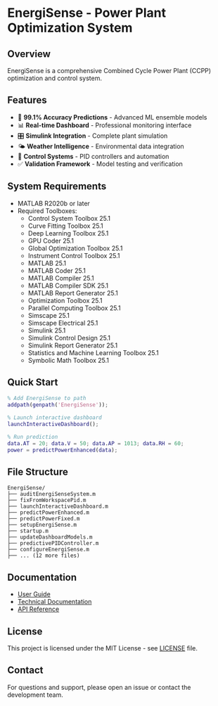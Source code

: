 # EnergiSense - Power Plant Optimization System

## Overview
EnergiSense is a comprehensive Combined Cycle Power Plant (CCPP) optimization and control system.

## Features
- 🔮 **99.1% Accuracy Predictions** - Advanced ML ensemble models
- 📊 **Real-time Dashboard** - Professional monitoring interface
- 🎛️ **Simulink Integration** - Complete plant simulation
- 🌤️ **Weather Intelligence** - Environmental data integration
- 🔧 **Control Systems** - PID controllers and automation
- ✅ **Validation Framework** - Model testing and verification

## System Requirements
- MATLAB R2020b or later
- Required Toolboxes:
  - Control System Toolbox 25.1
  - Curve Fitting Toolbox 25.1
  - Deep Learning Toolbox 25.1
  - GPU Coder 25.1
  - Global Optimization Toolbox 25.1
  - Instrument Control Toolbox 25.1
  - MATLAB 25.1
  - MATLAB Coder 25.1
  - MATLAB Compiler 25.1
  - MATLAB Compiler SDK 25.1
  - MATLAB Report Generator 25.1
  - Optimization Toolbox 25.1
  - Parallel Computing Toolbox 25.1
  - Simscape 25.1
  - Simscape Electrical 25.1
  - Simulink 25.1
  - Simulink Control Design 25.1
  - Simulink Report Generator 25.1
  - Statistics and Machine Learning Toolbox 25.1
  - Symbolic Math Toolbox 25.1

## Quick Start
```matlab
% Add EnergiSense to path
addpath(genpath('EnergiSense'));

% Launch interactive dashboard
launchInteractiveDashboard();

% Run prediction
data.AT = 20; data.V = 50; data.AP = 1013; data.RH = 60;
power = predictPowerEnhanced(data);
```

## File Structure
```
EnergiSense/
├── auditEnergiSenseSystem.m
├── fixFromWorkspacePid.m
├── launchInteractiveDashboard.m
├── predictPowerEnhanced.m
├── predictPowerFixed.m
├── setupEnergiSense.m
├── startup.m
├── updateDashboardModels.m
├── predictivePIDController.m
├── configureEnergiSense.m
├── ... (12 more files)
```

## Documentation
- [User Guide](docs/user_guide.md)
- [Technical Documentation](docs/technical_docs.md)
- [API Reference](docs/api_reference.md)

## License
This project is licensed under the MIT License - see [LICENSE](LICENSE) file.

## Contact
For questions and support, please open an issue or contact the development team.
